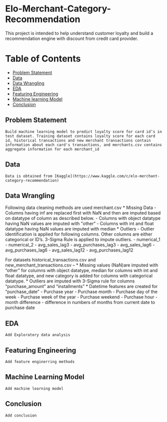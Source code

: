 # Elo-Merchant-Category-Recommendation
 This project is intended to help understand customer loyalty and build a recommendation engine with discount from credit card provider.

Table of Contents
=================
  * [Problem Statement](#Problem-Statement)
  * [Data](#Data)
  * [Data Wrangling](#Data-Wrangling)
  * [EDA](#EDA)
  * [Featuring Engineering](#Featuring-Engineering)
  * [Machine learning Model](#Machine-Learning-Model)
  * [Conclusion](#conclusion)


## Problem Statement
    Build machine learning model to predict loyalty score for card id’s in test dataset. Training dataset contains loyalty score for each card id, historical transactions and new merchant transactions contain information about each card's transactions, and merchants.csv contains aggregate information for each merchant_id

## Data 
    Data is obtained from [Kaggle](https://www.kaggle.com/c/elo-merchant-category-recommendation)

## Data Wrangling
Following data cleaning methods are used merchant.csv
    * Missing Data 
        - Columns having inf are replaced first with NaN and then are imputed based on datatype of column as described below.
        - Columns with object datatype having NaN values are imputed with "other“
        - Columns with int and float datatype having NaN values are imputed with median
    * Outliers - Outlier identification is applied for following columns. Other columns are either categorical or ID’s. 3-Sigma Rule is applied to impute outliers.
       - numerical_1
       - numerical_2
       - avg_sales_lag3
       - avg_purchases_lag3
       - avg_sales_lag6
       - avg_purchases_lag6 
       - avg_sales_lag12 
       - avg_purchases_lag12

For datasets historical_transactions.csv and new_merchant_transactions.csv – 
    * Missing values (NaN)are imputed with “other” for columns with object datatype, median for columns with int and float datatype, and new category is added for columns with categorical datatype.
    * Outliers  are imputed with 3-Sigma rule for columns “purchase_amount” and “installments”
    * Datetime features are created for “purchase_date”
       - Purchase year
       - Purchase month
       - Purchase day of the week
       - Purchase week of the year
       - Purchase weekend
       - Purchase hour
       - month difference - difference in numbers of months from current date to purchase date

## EDA
    Add Exploratory data analysis

## Featuring Engineering
    Add feature enginerring methods

## Machine Learning Model
    Add machine learning model

## Conclusion
    Add conclusion
